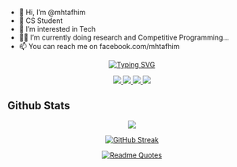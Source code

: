 - 👋 Hi, I’m @mhtafhim
- 🏫 CS Student 
- 👀 I’m interested in Tech
- 👨‍💻 I’m currently doing research and Competitive Programming...
- 📫 You can reach me on facebook.com/mhtafhim


<div align="center">

[![Typing SVG](https://readme-typing-svg.demolab.com?font=Fira+Code&pause=1000&random=false&width=435&lines=looking+for+a+remote+intern)](https://git.io/typing-svg)

<a href="https://mhtafhim.github.io">
    <img src="https://img.shields.io/badge/website-blue?style=for-the-badge&logo=homeadvisor&logoColor=white">
</a>  

<a href="mailto:mahmudulhoquetafhim@gmail.com">
    <img src="https://img.shields.io/badge/Gmail-D14836?style=for-the-badge&logo=gmail&logoColor=white">
</a>

<a href="https://www.linkedin.com/in/mh_tafhim/">
    <img src="https://img.shields.io/badge/LinkedIn-0077B5?style=for-the-badge&logo=linkedin&logoColor=white">
</a>


<a href="https://mhtafhim.github.io/portfolio">
    <img src="https://img.shields.io/badge/PDF-CV-red?style=for-the-badge&logo=adobe">
</a>  

</div>

## Github Stats
<div align="center">


![](http://github-profile-summary-cards.vercel.app/api/cards/most-commit-language?username=mhtafhim&theme=vision_friendly_dark)



[![GitHub Streak](https://streak-stats.demolab.com?user=mhtafhim&theme=dracula&card_width=700)](https://git.io/streak-stats)
<br>

[![Readme Quotes](https://quotes-github-readme.vercel.app/api?type=horizontal&theme=dracula)](https://github.com/piyushsuthar/github-readme-quotes)

</div>


<!---
mhtafhim/mhtafhim is a ✨ special ✨ repository because its `README.md` (this file) appears on your GitHub profile.
You can click the Preview link to take a look at your changes.
--->
